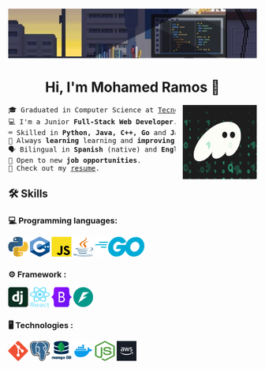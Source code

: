 <img src="./assets/wallpaper/wallpaper.jpg" style="max-height: 100px; width: 100%; object-fit: cover;" 
         alt="Banner">

<div align="center">
<h1>Hi, I'm Mohamed Ramos 👋</h1>
</div>

<picture> 
<img src="./assets/gif/code.gif" width="150px" height="" style="margin-left: 15px;" align="right">
</picture>

<pre>
🎓 Graduated in Computer Science at <a href="https://tec.mx/en">Tecnologico de Monterrey</a>.
💻 I'm a Junior <strong>Full-Stack Web Developer</strong>.
⌨️ Skilled in <strong>Python, Java, C++, Go</strong> and <strong>JavaScript</strong>.
🧠 Always <strong>learning </strong>learning and <strong>improving</strong> skills.
🗣 Bilingual in <strong>Spanish </strong>(native) and <strong>English</strong>.
🚀 Open to new <strong>job opportunities</strong>.
📄 Check out my <a href="./resume/Resume Mohamed Ramos.pdf">resume</a>.
</pre>

##  🛠️ Skills

###  💻 Programming languages: 
<div  >
  <img src="./assets/Languages/python.png" alt="Alt text" width="40" height="40" style="margin-right: 20">
  <img src="./assets/Languages/c.png" alt="Alt text" width="40" height="40" style="margin-right: 20">
  <img src="./assets/Languages/javascript.png" alt="Alt text" width="40" height="40" style="margin-right: 20" >
  <img src="./assets/Languages/java.png" alt="Alt text" width="40" height="40" style="margin-right: 20">
  <img src="./assets/Languages/go.png" alt="Alt text" width="100" height="40" style="margin-right: 20">
</div>

### ⚙️  Framework : 
<div>
 <img src="./assets/Frameworks/django.png" alt="Alt text" width="40" height="40" style="margin-right: 20">
  <img src="./assets/Frameworks/react.png" alt="Alt text" width="40" height="40" style="margin-right: 20">
  <img src="./assets/Frameworks/bootstrap.png" alt="Alt text" width="40" height="40" style="margin-right: 20">
  <img src="./assets/Frameworks/fastapi.png" alt="Alt text" width="40" height="40" style="margin-right: 20">

</div>

### 🖥️ Technologies :  
<div>
  <img src="./assets/Technologies/git.png" alt="Alt text" width="40" height="40" style="margin-right: 20">
  <img src="./assets/Technologies/postgresql.png" alt="Alt text" width="40" height="40" style="margin-right: 20">
  <img src="./assets/Technologies/mongodb.png" alt="Alt text" width="40" height="40" style="margin-right: 20">
  <img src="./assets/Technologies/docker.png" alt="Alt text" width="40" height="40"
  style="margin-right: 20">
  <img src="./assets/Technologies/nodejs.png" alt="Alt text" width="40" height="40"
  style="margin-right: 20">
  <img src="./assets/Technologies/aws.png" alt="Alt text" width="40" height="40">
</div>
